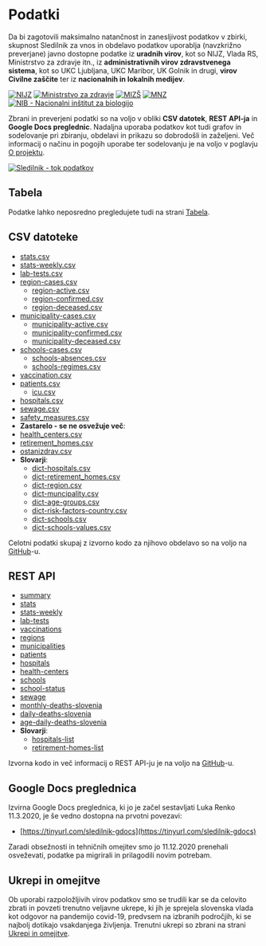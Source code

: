 # Podatki

Da bi zagotovili maksimalno natančnost in zanesljivost podatkov v zbirki, skupnost Sledilnik za vnos in obdelavo podatkov uporablja (navzkrižno preverjane) javno dostopne podatke iz __uradnih virov__, kot so NIJZ, Vlada RS, Ministrstvo za zdravje itn., iz __administrativnih virov zdravstvenega sistema__, kot so UKC Ljubljana, UKC Maribor, UK Golnik in drugi, __virov Civilne zaščite__ ter iz __nacionalnih in lokalnih medijev__.

<div class="logos">
    <a href="https://nijz.si"><img src="/images/logo-NIJZ.jpeg" alt="NIJZ"/></a>
    <a href="https://www.gov.si/drzavni-organi/ministrstva/ministrstvo-za-zdravje/"><img src="/images/logo-MZ.jpeg" alt="Ministrstvo za zdravje"/></a>
    <a href="https://www.gov.si/drzavni-organi/ministrstva/ministrstvo-za-izobrazevanje-znanost-in-sport"><img src="/images/logo-MIZS.jpeg" alt="MIZŠ"/></a>
    <a href="https://www.gov.si/drzavni-organi/ministrstva/ministrstvo-za-notranje-zadeve/"><img src="/images/logo-MNZ.jpeg" alt="MNZ"></a>
    <a href="https://www.nib.si/"><img src="/images/logo-NIB.png" alt="NIB - Nacionalni inštitut za biologijo"/></a>
</div>

Zbrani in preverjeni podatki so na voljo v obliki **CSV datotek**, **REST API-ja** in **Google Docs preglednic**. Nadaljna uporaba podatkov kot tudi grafov in sodelovanje pri zbiranju, obdelavi in prikazu so dobrodošli in zaželjeni. Več informacij o načinu in pogojih uporabe ter sodelovanju je na voljo v poglavju [O projektu](/sl/about).

<a href="https://majazaloznik.github.io/sledilnik-data_pipelines/" class="img-link">
<img alt="Sledilnik - tok podatkov" src="/images/data-pipelines.png"></a>

## Tabela

Podatke lahko neposredno pregledujete tudi na strani [Tabela](/sl/tables).

## CSV datoteke

- [stats.csv](https://github.com/sledilnik/data/blob/master/csv/stats.csv)
- [stats-weekly.csv](https://github.com/sledilnik/data/blob/master/csv/stats-weekly.csv)
- [lab-tests.csv](https://github.com/sledilnik/data/blob/master/csv/lab-tests.csv)
- [region-cases.csv](https://github.com/sledilnik/data/blob/master/csv/region-cases.csv)
    - [region-active.csv](https://github.com/sledilnik/data/blob/master/csv/region-active.csv)
    - [region-confirmed.csv](https://github.com/sledilnik/data/blob/master/csv/region-confirmed.csv)
    - [region-deceased.csv](https://github.com/sledilnik/data/blob/master/csv/region-deceased.csv)
- [municipality-cases.csv](https://github.com/sledilnik/data/blob/master/csv/municipality-cases.csv)
    - [municipality-active.csv](https://github.com/sledilnik/data/blob/master/csv/municipality-active.csv)
    - [municipality-confirmed.csv](https://github.com/sledilnik/data/blob/master/csv/municipality-confirmed.csv)
    - [municipality-deceased.csv](https://github.com/sledilnik/data/blob/master/csv/municipality-deceased.csv)
- [schools-cases.csv](https://github.com/sledilnik/data/blob/master/csv/schools-cases.csv)
    - [schools-absences.csv](https://github.com/sledilnik/data/blob/master/csv/schools-absenses.csv)
    - [schools-regimes.csv](https://github.com/sledilnik/data/blob/master/csv/schools-regimes.csv)
- [vaccination.csv](https://github.com/sledilnik/data/blob/master/csv/vaccination.csv)
- [patients.csv](https://github.com/sledilnik/data/blob/master/csv/patients.csv)
    - [icu.csv](https://github.com/sledilnik/data/blob/master/csv/icu.csv)
- [hospitals.csv](https://github.com/sledilnik/data/blob/master/csv/hospitals.csv)
- [sewage.csv](https://github.com/sledilnik/data/blob/master/csv/sewage.csv)
- [safety_measures.csv](https://github.com/sledilnik/data/blob/master/csv/safety_measures.csv)
- **Zastarelo - se ne osvežuje več**:
- [health_centers.csv](https://github.com/sledilnik/data/blob/master/csv/health_centers.csv)
- [retirement_homes.csv](https://github.com/sledilnik/data/blob/master/csv/retirement_homes.csv)
- [ostanizdrav.csv](https://github.com/sledilnik/data/blob/master/csv/ostanizdrav.csv)
- **Slovarji**:
    - [dict-hospitals.csv](https://github.com/sledilnik/data/blob/master/csv/dict-hospitals.csv)
    - [dict-retirement_homes.csv](https://github.com/sledilnik/data/blob/master/csv/dict-retirement_homes.csv)
    - [dict-region.csv](https://github.com/sledilnik/data/blob/master/csv/dict-region.csv)
    - [dict-muncipality.csv](https://github.com/sledilnik/data/blob/master/csv/dict-municipality.csv)
    - [dict-age-groups.csv](https://github.com/sledilnik/data/blob/master/csv/dict-age-groups.csv)
    - [dict-risk-factors-country.csv](https://github.com/sledilnik/data/blob/master/csv/dict-risk-factors-country.csv)
    - [dict-schools.csv](https://github.com/sledilnik/data/blob/master/csv/dict-schools.csv)
    - [dict-schools-values.csv](https://github.com/sledilnik/data/blob/master/csv/dict-schools-values.csv)


Celotni podatki skupaj z izvorno kodo za njihovo obdelavo so na voljo na [GitHub](https://github.com/sledilnik/data/)-u.


## REST API
- [summary](https://api.sledilnik.org/api/summary)
- [stats](https://api.sledilnik.org/api/stats)
- [stats-weekly](https://api.sledilnik.org/api/stats-weekly)
- [lab-tests](https://api.sledilnik.org/api/lab-tests)
- [vaccinations](https://api.sledilnik.org/api/vaccinations)
- [regions](https://api.sledilnik.org/api/regions)
- [municipalities](https://api.sledilnik.org/api/municipalities)
- [patients](https://api.sledilnik.org/api/patients)
- [hospitals](https://api.sledilnik.org/api/hospitals)
- [health-centers](https://api.sledilnik.org/api/health-centers)
- [schools](https://api.sledilnik.org/api/schools)
- [school-status](https://api.sledilnik.org/api/school-status)
- [sewage](https://api.sledilnik.org/api/sewage)
- [monthly-deaths-slovenia](https://api.sledilnik.org/api/monthly-deaths-slovenia)
- [daily-deaths-slovenia](https://api.sledilnik.org/api/daily-deaths-slovenia)
- [age-daily-deaths-slovenia](https://api.sledilnik.org/api/age-daily-deaths-slovenia)
- **Slovarji**:
    - [hospitals-list](https://api.sledilnik.org/api/hospitals-list)
    - [retirement-homes-list](https://api.sledilnik.org/api/retirement-homes-list)

Izvorna kodo in več informacij o REST API-ju je na voljo na [GitHub](https://github.com/sledilnik/data-api/)-u.


## Google Docs preglednica

Izvirna Google Docs preglednica, ki jo je začel sestavljati Luka Renko 11.3.2020, je še vedno dostopna na prvotni povezavi:

- [https://tinyurl.com/sledilnik-gdocs](https://tinyurl.com/sledilnik-gdocs)

Zaradi obsežnosti in tehničnih omejitev smo jo 11.12.2020 prenehali osveževati, podatke pa migrirali in prilagodili novim potrebam.


## Ukrepi in omejitve

Ob uporabi razpoložljivih virov podatkov smo se trudili kar se da celovito zbrati in povzeti trenutno veljavne ukrepe, ki jih je sprejela slovenska vlada kot odgovor na pandemijo covid-19, predvsem na izbranih področjih, ki se najbolj dotikajo vsakdanjega življenja. Trenutni ukrepi so zbrani na strani [Ukrepi in omejitve](/sl/restrictions).

<!---
## Viri podatkov

Da bi zagotovili maksimalno natančnost in zanesljivost podatkov v zbirki, podatke zbiramo in primerjamo iz večih uradnih virov. Če smo kak relevanten vir spregledali, nas lahko o tem, prosimo, obvestite na [info@sledilnik.org](mailto:info@sledilnik.org)

| Vlada                                                                                                                          | Ostale službe                                                                             |
| ------------------------------------------------------------------------------------------------------------------------------ | ----------------------------------------------------------------------------------------- |
| [NIJZ](https://www.nijz.si/sl/dnevno-spremljanje-okuzb-s-sars-cov-2-covid-19) ([Tw](https://twitter.com/NIJZ_pr/with_replies)) | [CZ Ilirska Bistrica](https://www.facebook.com/obcina.ilirskabistrica.73)                 |
| [Vlada RS](https://www.gov.si/teme/koronavirus/) ([Tw](https://twitter.com/vladaRS/with_replies))                              | [CZ Notranjska](https://www.facebook.com/regijskistabcznotranjska/)                       |
| [Ministrstvo za zdravje RS](https://www.gov.si/novice/?org[]=33) ([Tw](https://twitter.com/MinZdravje/with_replies))           | [CZ Sežana](https://www.facebook.com/civilnazascitasezana/)                               |
| [Tomaž Gantar - minister za zdravje](https://twitter.com/tomazgantar)                                                          | [CZ Žiri](https://www.facebook.com/groups/civilnazascitaziri/)                            |
| [Jelko Kacin - govorec Vlade RS za COVID-19](https://twitter.com/GovorecCOVID19/with_replies)                                  | [CZ Logatec](https://www.facebook.com/zascitaresevanjeLogatec/)                           |
| [Uprava RS za zaščito in reševanje](https://twitter.com/URS_ZR/with_replies)                                                   | [CZ Vrhnika](https://www.facebook.com/Civilna-za%C5%A1%C4%8Dita-Vrhnika-107764814187703/) |
| [Krizni štab RS](https://twitter.com/KrizniStabRS/with_replies) - ukinjen                                                      | [CZ Gorenjska](https://www.facebook.com/stabczgorenjska)                                  |


| Zdravstveni sistem                                                               | Nacionalni mediji                                                                                                                                    |
| -------------------------------------------------------------------------------- | ---------------------------------------------------------------------------------------------------------------------------------------------------- |
| [UKC Ljubljana](https://twitter.com/ukclj/with_replies)                          | [Delo](https://www.delo.si/tag/koronavirus)                                                                                                          |
| [UKC Maribor](https://twitter.com/UKCMaribor/with_replies)                       | [RTVSLO.si](https://www.rtvslo.si/zdravje/novi-koronavirus)                                                                                          |
| [UK Golnik](https://www.klinika-golnik.si/novice)                                | [24ur.com](https://www.24ur.com/novice)                                                                                                              |
| [SB Celje](https://twitter.com/CeljeSb/with_replies)                             | [Dnevnik](https://www.dnevnik.si/slovenija)                                                                                                          |
| [SB Novo Mesto](https://twitter.com/sbnovomesto/with_replies)                    | [Večer](https://www.vecer.com/koronavirus-novice)                                                                                                    |
| [SB Brežice](https://www.sb-brezice.si/)                                         | [Žurnal24](https://www.zurnal24.si/slovenija)                                                                                                        |
| [SB Izola](https://www.sb-izola.si/si/aktualno/)                                 | [STA](https://www.sta.si/v-srediscu/koronavirus2020)                                                                                                 |
| [SB Jesenice](https://www.sb-je.si/aktualno/aktualne_novice/)                    | [Pod črto](https://podcrto.si/dosje/koronavirus/)  ([Tw](https://twitter.com/podcrto?lang=en))                                                       |
| [SB Murska Sobota](https://www.sb-ms.si/mediji-in-javnost/sporocila-za-javnost/) | [Necenzurirano](https://necenzurirano.si/rubrika/dosjeji/koronavirus) ([Tw](https://twitter.com/necenzurirano_/with_replies))                        |
| [SB Ptuj](http://www.sb-ptuj.si/aktualno/novice/novice/)                         |                                                                                                                                                      |
| [SB Slovenj Gradec](https://www.sb-sg.si/)                                       |                                                                                                                                                      |
| [SB Šempeter pri Novi Gorici](http://www.bolnisnica-go.si/aktualno)              |                                                                                                                                                      |
| [SB Trbovlje](http://www.sb-trbovlje.si/)                                        |                                                                                                                                                      |


| Lokalni mediji                                                |                                                                |
| ------------------------------------------------------------- | -------------------------------------------------------------- |
| [Gorenjski glas](http://www.gorenjskiglas.si/)                | [Primorske novice](https://www.primorske.si/)                  |
| [Domžalec](https://domzalec.si/)                              | [Regional obala](https://www.regionalobala.si/)                |
| [Domžalsko-kamniške novice](https://www.domzalske-novice.si/) | [Lokalne Ajdovščina](https://www.lokalne-ajdovscina.si/)       |
| [Kamnik.info](https://www.kamnik.info/novice_kamnik/)         | [Idrija.com](https://www.idrija.com/)                          |
| [Radio Sora](https://www.radio-sora.si/novice)                | [Notranjsko primorske novice](https://notranjskoprimorske.si/) |
| &nbsp;                                                        | &nbsp;                                                         |
| [Koroške Novice](https://www.koroskenovice.si/)               | [Maribor24.si](https://maribor24.si/)                          |
| [Savinjsko-Šaleške Novice](https://sasa-novice.si/)           | [Celje.info](https://www.celje.info/)                          |
| [Savinjske novice](http://savinjske.com/)                     | [Novi Tednik Celje](http://www.nt-rc.si/novi-tednik/)          |
| &nbsp;                                                        | [Kozjansko.info](https://kozjansko.info/)                      |
| &nbsp;                                                        | &nbsp;                                                         |
| [Moja-dolenjska](https://moja-dolenjska.si/)                  | [Sobotainfo](https://sobotainfo.com/)                          |
| [Dolenjski list](https://www.dolenjskilist.si/si/novice/)     | [Pomurec](https://www.pomurec.com/)                            |
| [ePosavje](https://www.eposavje.com/)                         | [Lendavainfo](http://lendavainfo.com/)                         |
| [Posavski obzornik](https://www.posavskiobzornik.si/)         | [Prlekija-on.net](https://www.prlekija-on.net/)                |
| [Naše Zasavje](https://nase-zasavje.si/)                      | [Vestnik MS](https://vestnik.si/)                              |


| Ostali viri informacij                                                                                                                                                       |     |
| ---------------------------------------------------------------------------------------------------------------------------------------------------------------------------- | --- |
| [Nova metodologija diagnosticiranja obolelih](https://www.gov.si/novice/2020-03-14-spremenjeno-diagnosticiranje-za-realnejse-nacrtovanje-ukrepov-za-obvladovanje-epidemije/) |     |
| [Tabele o poročanju - Navodila za organizacijo dela](https://www.gov.si/novice/2020-03-17-navodila-za-organizacijo-dela-obravnavo-bolnika-in-dnevno-porocanje/)              |     |
| [Pojasnilo UKC-LJ o hospitaliziranih pacientih](https://twitter.com/ukclj/status/1242123118161911808)                                                                        |     |
| [Register prostorskih enot, Geodetska uprava RS](https://www.e-prostor.gov.si/zbirke-prostorskih-podatkov/nepremicnine/register-prostorskih-enot/)                           |     |

--->
